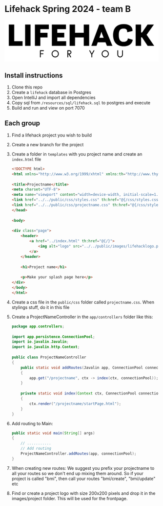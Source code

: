 # Lifehack Spring 2024 - team B

![Lifehack](src/main/resources/public/images/lifehacklogo.png)

## Install instructions

1. Clone this repo
2. Create a `lifehack` database in Postgres
3. Open IntelliJ and import all dependencies
4. Copy sql from `/resources/sql/lifehack.sql` to postgres and execute
5. Build and run and view on port 7070

## Each group

1. Find a lifehack project you wish to build
2. Create a new branch for the project
3. Create a folder in `templates` with you project name and create an `index.html` file
   ```html
   <!DOCTYPE html>
   <html xmlns="http://www.w3.org/1999/xhtml" xmlns:th="http://www.thymeleaf.org">
   
   <title>Projectname</title>
   <meta charset="UTF-8">
   <meta name="viewport" content="width=device-width, initial-scale=1.0">
   <link href="../../public/css/styles.css" th:href="@{/css/styles.css}" rel="stylesheet"/>
   <link href="../../public/css/projectname.css" th:href="@{/css/styles.css}" rel="stylesheet"/>
   </head>
   
   <body>
   
   <div class="page">
       <header>
           <a href="../index.html" th:href="@{/}">
               <img alt="logo" src="../../public/images/lifehacklogo.png" th:src="@{/images/lifehacklogo.png}"/>
           </a>
       </header>
   
       <h1>Project name</h1>
   
       <p>Make your splash page here</p>
   </div>
   </body>
   </html>
   ```

4. Create a css file in the `public/css` folder called `projectname.css`. When stylings stuff, do it in this file

5. Create a ProjectNameController in the `app/controllers` folder like this:

    ```java
    package app.controllers;
    
    import app.persistence.ConnectionPool;
    import io.javalin.Javalin;
    import io.javalin.http.Context;
    
    public class ProjectNameController
    {
        public static void addRoutes(Javalin app, ConnectionPool connectionPool)
        {
            app.get("/projectname", ctx -> index(ctx, connectionPool));
        }
    
        private static void index(Context ctx, ConnectionPool connectionPool)
        {
            ctx.render("/projectname/startPage.html");
        }
    }
    ```
   
6. Add routing to Main:

    ```java
   public static void main(String[] args)
   {
        // ...........
        // Add routing
        ProjectNameController.addRoutes(app, connectionPool);
    }
    ```
   
7. When creating new routes: We suggest you prefix your projectname to all your routes so we don't end up mixing them around. 
So if your project is called "bmi", then call your routes "bmi/create", "bmi/update" etc

8. Find or create a project logo with size 200x200 pixels and drop it in the images/project folder. This will be used for the frontpage.
